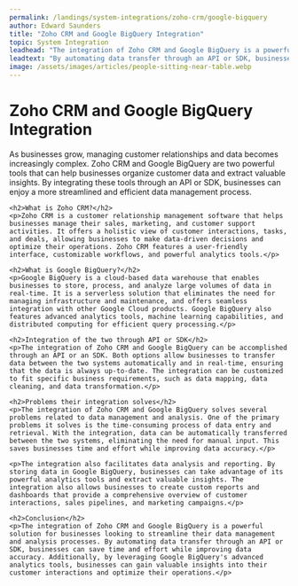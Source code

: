```yaml
---
permalink: /landings/system-integrations/zoho-crm/google-bigquery
author: Edward Saunders
title: "Zoho CRM and Google BigQuery Integration"
topic: System Integration
leadhead: "The integration of Zoho CRM and Google BigQuery is a powerful solution for businesses looking to streamline their data management and analysis processes"
leadtext: "By automating data transfer through an API or SDK, businesses can save time and effort while improving data accuracy. Additionally, by leveraging Google BigQuery's advanced analytics tools, businesses can gain valuable insights into their customer interactions and optimize their operations."
image: /assets/images/articles/people-sitting-near-table.webp
---
```

<div class="arttext">	<h1>Zoho CRM and Google BigQuery Integration</h1>
	<p>As businesses grow, managing customer relationships and data becomes increasingly complex. Zoho CRM and Google BigQuery are two powerful tools that can help businesses organize customer data and extract valuable insights. By integrating these tools through an API or SDK, businesses can enjoy a more streamlined and efficient data management process.</p>

	<h2>What is Zoho CRM?</h2>
	<p>Zoho CRM is a customer relationship management software that helps businesses manage their sales, marketing, and customer support activities. It offers a holistic view of customer interactions, tasks, and deals, allowing businesses to make data-driven decisions and optimize their operations. Zoho CRM features a user-friendly interface, customizable workflows, and powerful analytics tools.</p>

	<h2>What is Google BigQuery?</h2>
	<p>Google BigQuery is a cloud-based data warehouse that enables businesses to store, process, and analyze large volumes of data in real-time. It is a serverless solution that eliminates the need for managing infrastructure and maintenance, and offers seamless integration with other Google Cloud products. Google BigQuery also features advanced analytics tools, machine learning capabilities, and distributed computing for efficient query processing.</p>

	<h2>Integration of the two through API or SDK</h2>
	<p>The integration of Zoho CRM and Google BigQuery can be accomplished through an API or an SDK. Both options allow businesses to transfer data between the two systems automatically and in real-time, ensuring that the data is always up-to-date. The integration can be customized to fit specific business requirements, such as data mapping, data cleaning, and data transformation.</p>

	<h2>Problems their integration solves</h2>
	<p>The integration of Zoho CRM and Google BigQuery solves several problems related to data management and analysis. One of the primary problems it solves is the time-consuming process of data entry and retrieval. With the integration, data can be automatically transferred between the two systems, eliminating the need for manual input. This saves businesses time and effort while improving data accuracy.</p>

	<p>The integration also facilitates data analysis and reporting. By storing data in Google BigQuery, businesses can take advantage of its powerful analytics tools and extract valuable insights. The integration also allows businesses to create custom reports and dashboards that provide a comprehensive overview of customer interactions, sales pipelines, and marketing campaigns.</p>

	<h2>Conclusion</h2>
	<p>The integration of Zoho CRM and Google BigQuery is a powerful solution for businesses looking to streamline their data management and analysis processes. By automating data transfer through an API or SDK, businesses can save time and effort while improving data accuracy. Additionally, by leveraging Google BigQuery's advanced analytics tools, businesses can gain valuable insights into their customer interactions and optimize their operations.</p>

</div>